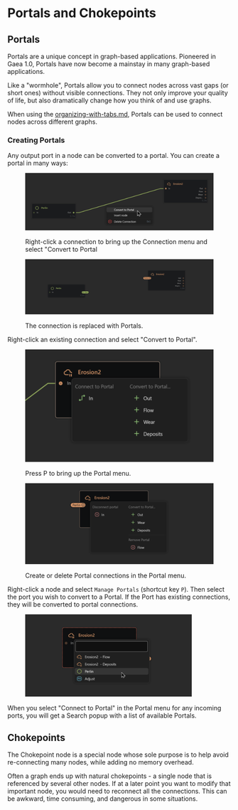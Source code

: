 # Portals and Chokepoints

## Portals

Portals are a unique concept in graph-based applications. Pioneered in Gaea 1.0, Portals have now become a mainstay in many graph-based applications.&#x20;

Like a "wormhole", Portals allow you to connect nodes across vast gaps (or short ones) without visible connections. They not only improve your quality of life, but also dramatically change how you think of and use graphs.

When using the [organizing-with-tabs.md](organizing-with-tabs.md "mention"), Portals can be used to connect nodes across different graphs.

### Creating Portals

Any output port in a node can be converted to a portal. You can create a portal in many ways:

<figure><img src="../../.gitbook/assets/Convert to Portal (1).png" alt=""><figcaption><p>Right-click a connection to bring up the Connection menu and select "Convert to Portal</p></figcaption></figure>

<figure><img src="../../.gitbook/assets/Nm7n3sItlh.png" alt=""><figcaption><p>The connection is replaced with Portals.</p></figcaption></figure>

Right-click an existing connection and select "Convert to Portal".

<div><figure><img src="../../.gitbook/assets/image (48).png" alt=""><figcaption><p>Press P to bring up the Portal menu.</p></figcaption></figure> <figure><img src="../../.gitbook/assets/image (49).png" alt=""><figcaption><p>Create or delete Portal connections in the Portal menu.</p></figcaption></figure></div>

Right-click a node and select `Manage Portals` (shortcut key `P`). Then select the port you wish to convert to a Portal. If the Port has existing connections, they will be converted to portal connections.

<figure><img src="../../.gitbook/assets/Gaea_-_Untitled_09-30-27-PM.png" alt="" width="375"><figcaption></figcaption></figure>

When you select "Connect to Portal" in the Portal menu for any incoming ports, you will get a Search popup with a list of available Portals.

## Chokepoints

The Chokepoint node is a special node whose sole purpose is to help avoid re-connecting many nodes, while adding no memory overhead.

Often a graph ends up with natural chokepoints - a single node that is referenced by several other nodes. If at a later point you want to modify that important node, you would need to reconnect all the connections. This can be awkward, time consuming, and dangerous in some situations.

